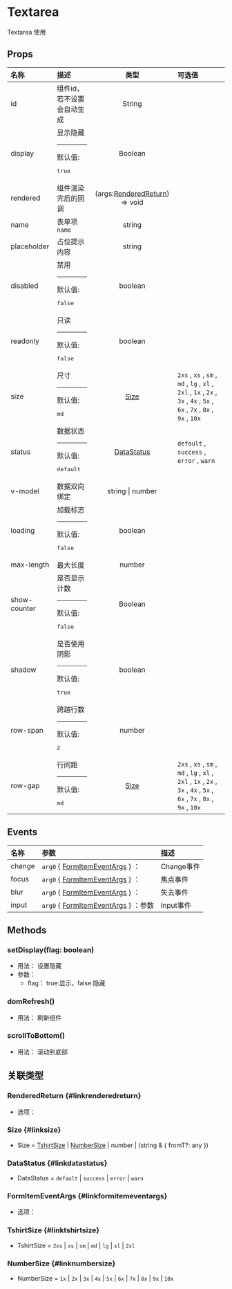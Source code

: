 # Textarea


Textarea 使用

## Props


<div class="props">

| 名称         | 描述                                        |                           类型                          | 可选值                                                                                                                  |
| :----------- | :------------------------------------------ | :-----------------------------------------------------: | :---------------------------------------------------------------------------------------------------------------------- |
| id           | 组件id，若不设置会自动生成                  |                          String                         |                                                                                                                         |
| display      | 显示隐藏<hr>默认值:<br><pre>true</pre>      |                         Boolean                         |                                                                                                                         |
| rendered     | 组件渲染完后的回调                          | (args:[RenderedReturn](#linkrenderedreturn)) =&gt; void |                                                                                                                         |
| name         | 表单项 `name`                               |                          string                         |                                                                                                                         |
| placeholder  | 占位提示内容                                |                          string                         |                                                                                                                         |
| disabled     | 禁用<hr>默认值:<br><pre>false</pre>         |                         boolean                         |                                                                                                                         |
| readonly     | 只读<hr>默认值:<br><pre>false</pre>         |                         boolean                         |                                                                                                                         |
| size         | 尺寸<hr>默认值:<br><pre>md</pre>            |                    [Size](#linksize)                    | `2xs` , `xs` , `sm` , `md` , `lg` , `xl` , `2xl` , `1x` , `2x` , `3x` , `4x` , `5x` , `6x` , `7x` , `8x` , `9x` , `10x` |
| status       | 数据状态<hr>默认值:<br><pre>default</pre>   |              [DataStatus](#linkdatastatus)              | `default` , `success` , `error` , `warn`                                                                                |
| v-model      | 数据双向绑定                                |                     string \| number                    |                                                                                                                         |
| loading      | 加载标志<hr>默认值:<br><pre>false</pre>     |                         boolean                         |                                                                                                                         |
| max-length   | 最大长度                                    |                          number                         |                                                                                                                         |
| show-counter | 是否显示计数<hr>默认值:<br><pre>false</pre> |                         Boolean                         |                                                                                                                         |
| shadow       | 是否使用阴影<hr>默认值:<br><pre>true</pre>  |                         boolean                         |                                                                                                                         |
| row-span     | 跨越行数<hr>默认值:<br><pre>2</pre>         |                          number                         |                                                                                                                         |
| row-gap      | 行间距<hr>默认值:<br><pre>md</pre>          |                    [Size](#linksize)                    | `2xs` , `xs` , `sm` , `md` , `lg` , `xl` , `2xl` , `1x` , `2x` , `3x` , `4x` , `5x` , `6x` , `7x` , `8x` , `9x` , `10x` |

</div>



## Events


<div class="events">

| 名称   | 参数                                                          | 描述       |
| :----- | :------------------------------------------------------------ | :--------- |
| change | `arg0` { [FormItemEventArgs](#linkformitemeventargs) } ：     | Change事件 |
| focus  | `arg0` { [FormItemEventArgs](#linkformitemeventargs) } ：     | 焦点事件   |
| blur   | `arg0` { [FormItemEventArgs](#linkformitemeventargs) } ：     | 失去事件   |
| input  | `arg0` { [FormItemEventArgs](#linkformitemeventargs) } ：参数 | Input事件  |

</div>



## Methods

### setDisplay(flag: boolean)
- 用法： 设置隐藏
- 参数：
	 - flag： true:显示，false:隐藏

### domRefresh()
- 用法： 刷新组件

### scrollToBottom()
- 用法： 滚动到底部









## 关联类型



### RenderedReturn {#linkrenderedreturn}

- 选项：

### Size {#linksize}

- Size = 	 [TshirtSize](#linktshirtsize) \| [NumberSize](#linknumbersize) \| number \| (string &amp; { fromT?: any })

### DataStatus {#linkdatastatus}

- DataStatus = 	 `default` \| `success` \| `error` \| `warn`

### FormItemEventArgs {#linkformitemeventargs}

- 选项：

### TshirtSize {#linktshirtsize}

- TshirtSize = 	 `2xs` \| `xs` \| `sm` \| `md` \| `lg` \| `xl` \| `2xl`

### NumberSize {#linknumbersize}

- NumberSize = 	 `1x` \| `2x` \| `3x` \| `4x` \| `5x` \| `6x` \| `7x` \| `8x` \| `9x` \| `10x`